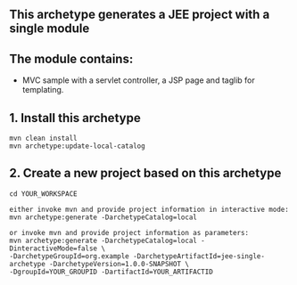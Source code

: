 
## This archetype generates a JEE project with a single module

## The module contains:

- MVC sample with a servlet controller, a JSP page and taglib for templating.

## 1. Install this archetype

```
mvn clean install
mvn archetype:update-local-catalog
```

## 2. Create a new project based on this archetype

```
cd YOUR_WORKSPACE

either invoke mvn and provide project information in interactive mode:
mvn archetype:generate -DarchetypeCatalog=local

or invoke mvn and provide project information as parameters:
mvn archetype:generate -DarchetypeCatalog=local -DinteractiveMode=false \
-DarchetypeGroupId=org.example -DarchetypeArtifactId=jee-single-archetype -DarchetypeVersion=1.0.0-SNAPSHOT \
-DgroupId=YOUR_GROUPID -DartifactId=YOUR_ARTIFACTID
```
